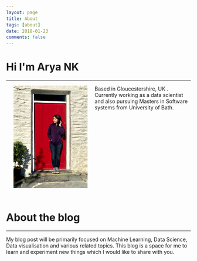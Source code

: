 ```yaml
---
layout: page
title: About
tags: [about]
date: 2018-01-23
comments: false
---
```


# Hi I'm Arya NK
---





<img src="/assets/img/my_picture.jpg" style="width:40%;height:58%;float:left;margin: 0px 20px;"/>

Based in Gloucestershire, UK . Currently working as a data scientist and also pursuing Masters in Software systems from University of Bath.


<br/><br/><br/><br/><br/><br/><br/><br/><br/><br/><br/><br/><br/>


# About the blog
---
My blog post will be primarily focused on Machine Learning, Data Science, Data visualisation and various related topics. This blog is a space for me to learn and experiment new things which I would like to share with you.
